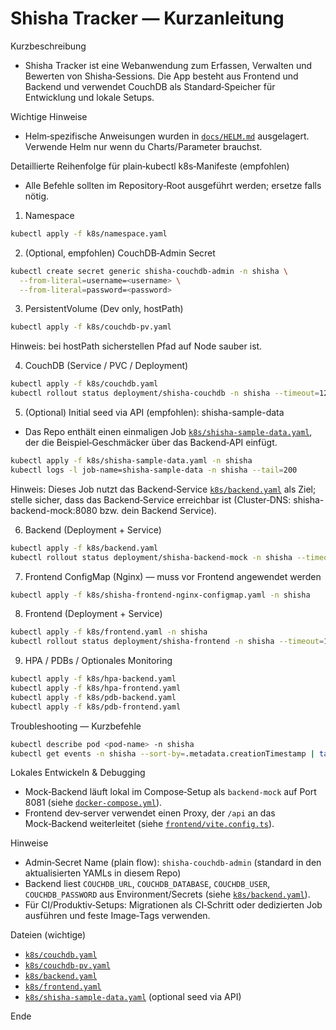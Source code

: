 # Shisha Tracker — Kurzanleitung

Kurzbeschreibung
- Shisha Tracker ist eine Webanwendung zum Erfassen, Verwalten und Bewerten von Shisha‑Sessions. Die App besteht aus Frontend und Backend und verwendet CouchDB als Standard‑Speicher für Entwicklung und lokale Setups.

Wichtige Hinweise
- Helm‑spezifische Anweisungen wurden in [`docs/HELM.md`](docs/HELM.md:1) ausgelagert. Verwende Helm nur wenn du Charts/Parameter brauchst.

Detaillierte Reihenfolge für plain‑kubectl k8s‑Manifeste (empfohlen)
- Alle Befehle sollten im Repository‑Root ausgeführt werden; ersetze <namespace> falls nötig.

1. Namespace
```bash
kubectl apply -f k8s/namespace.yaml
```

2. (Optional, empfohlen) CouchDB‑Admin Secret
```bash
kubectl create secret generic shisha-couchdb-admin -n shisha \
  --from-literal=username=<username> \
  --from-literal=password=<password>
```

3. PersistentVolume (Dev only, hostPath)
```bash
kubectl apply -f k8s/couchdb-pv.yaml
```
Hinweis: bei hostPath sicherstellen Pfad auf Node sauber ist.

4. CouchDB (Service / PVC / Deployment)
```bash
kubectl apply -f k8s/couchdb.yaml
kubectl rollout status deployment/shisha-couchdb -n shisha --timeout=120s
```

5. (Optional) Initial seed via API (empfohlen): shisha-sample-data
- Das Repo enthält einen einmaligen Job [`k8s/shisha-sample-data.yaml`](k8s/shisha-sample-data.yaml:1), der die Beispiel‑Geschmäcker über das Backend‑API einfügt.
```bash
kubectl apply -f k8s/shisha-sample-data.yaml -n shisha
kubectl logs -l job-name=shisha-sample-data -n shisha --tail=200
```
Hinweis: Dieses Job nutzt das Backend‑Service [`k8s/backend.yaml`](k8s/backend.yaml:1) als Ziel; stelle sicher, dass das Backend‑Service erreichbar ist (Cluster‑DNS: shisha-backend-mock:8080 bzw. dein Backend Service).

6. Backend (Deployment + Service)
```bash
kubectl apply -f k8s/backend.yaml
kubectl rollout status deployment/shisha-backend-mock -n shisha --timeout=120s
```

7. Frontend ConfigMap (Nginx) — muss vor Frontend angewendet werden
```bash
kubectl apply -f k8s/shisha-frontend-nginx-configmap.yaml -n shisha
```

8. Frontend (Deployment + Service)
```bash
kubectl apply -f k8s/frontend.yaml -n shisha
kubectl rollout status deployment/shisha-frontend -n shisha --timeout=120s
```

9. HPA / PDBs / Optionales Monitoring
```bash
kubectl apply -f k8s/hpa-backend.yaml
kubectl apply -f k8s/hpa-frontend.yaml
kubectl apply -f k8s/pdb-backend.yaml
kubectl apply -f k8s/pdb-frontend.yaml
```

Troubleshooting — Kurzbefehle
```bash
kubectl describe pod <pod-name> -n shisha
kubectl get events -n shisha --sort-by=.metadata.creationTimestamp | tail -n 50
```

Lokales Entwickeln & Debugging
- Mock‑Backend läuft lokal im Compose‑Setup als `backend-mock` auf Port 8081 (siehe [`docker-compose.yml`](docker-compose.yml:1)).
- Frontend dev‑server verwendet einen Proxy, der `/api` an das Mock‑Backend weiterleitet (siehe [`frontend/vite.config.ts`](frontend/vite.config.ts:12)).

Hinweise
- Admin‑Secret Name (plain flow): `shisha-couchdb-admin` (standard in den aktualisierten YAMLs in diesem Repo)
- Backend liest `COUCHDB_URL`, `COUCHDB_DATABASE`, `COUCHDB_USER`, `COUCHDB_PASSWORD` aus Environment/Secrets (siehe [`k8s/backend.yaml`](k8s/backend.yaml:1)).
- Für CI/Produktiv‑Setups: Migrationen als CI‑Schritt oder dedizierten Job ausführen und feste Image‑Tags verwenden.

Dateien (wichtige)
- [`k8s/couchdb.yaml`](k8s/couchdb.yaml:1)
- [`k8s/couchdb-pv.yaml`](k8s/couchdb-pv.yaml:1)
- [`k8s/backend.yaml`](k8s/backend.yaml:1)
- [`k8s/frontend.yaml`](k8s/frontend.yaml:1)
- [`k8s/shisha-sample-data.yaml`](k8s/shisha-sample-data.yaml:1) (optional seed via API)

Ende
